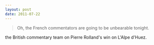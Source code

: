 ```yaml
---
layout: post
date: 2011-07-22
---
```


>Oh, the French commentators are going to be unbearable tonight.

the British commentary team on Pierre Rolland's win on L'Alpe d'Huez.
